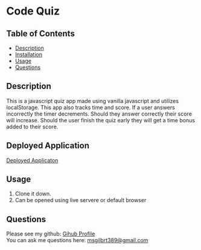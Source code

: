 # Code Quiz

## Table of Contents
  - [Description](#description)
  - [Installation](#installation)
  - [Usage](#usage)
  - [Questions](#questions)

## Description
This is a javascript quiz app made using vanilla javascript and utilizes localStorage. This app also tracks time and score. If a user answers incorrectly the timer decrements. Should they answer correctly their score will increase. Should the user finish the quiz early they will get a time bonus added to their score.

## Deployed Application
[Deployed Applicaton](#mollygilbert389.github.io/codequiz/)
  
## Usage
1. Clone it down. 
2. Can be opened using live servere or default browser

## Questions
Please see my github: [Gihub Profile](https://github.com/mollygilberet389)
<br>You can ask me questions here: msgilbrt389@gmail.com

